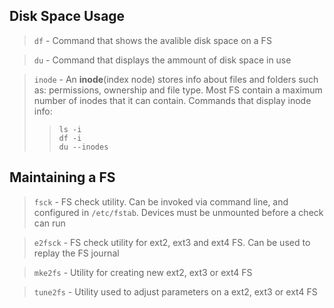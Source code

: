 ## Disk Space Usage

> ``df`` - Command that shows the avalible disk space on a FS

> ``du`` - Command that displays the ammount of disk space in use

> ``inode`` - An **inode**(index node) stores info about files and folders such as: permissions, ownership and file type. Most FS contain a maximum number of inodes that it can contain. Commands that display inode info:
>> ``ls -i`` <br>
> ``df -i`` <br>
> ``du --inodes``

## Maintaining a FS

> ``fsck`` - FS check utility. Can be invoked via command line, and configured in ``/etc/fstab``. Devices must be unmounted before a check can run

> ``e2fsck`` - FS check utility for ext2, ext3 and ext4 FS. Can be used to replay the FS journal

> ``mke2fs`` - Utility for creating new ext2, ext3 or ext4 FS

> ``tune2fs`` - Utility used to adjust parameters on a ext2, ext3 or ext4 FS
